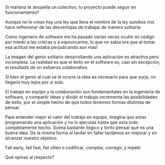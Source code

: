 Si mañana te atropella un colectivo, tu proyecto puede seguir en funcionamiento?

Aunque no lo creas hay una ley que lleva el nombre de la ley autobús nos hace reflexionar de las desventajas de trabajar de manera solitaria.

Como ingeniero de software me ha pasado varias veces oculte mi código por miedo a las criticas o a equivocarme, lo que no sabia era que al tomar esa actitud me estaba perjudicando aun mas!

La imagen del genio solitario desarrollando una aplicación es atractiva pero incompleta. La realidad es que el éxito en el software es, casi sin excepción, el resultado de un esfuerzo colaborativo.

Si bien el genio al cual se le ocurre la idea es necesario para que surja, no llegaría muy lejos por si solo.

El trabajo en equipo y la colaboración son fundamentales en la ingeniería de software, y compartir ideas y dividir el trabajo incrementa las posibilidades de éxito, por el simple hecho de que todos tenemos formas distintas de pensar.

Para entender mejor el valor del trabajo en equipo, imagina que estas programando una aplicación y no lo ejecutas hasta que esta todo completamente hecho. Suena bastante ilógico y tonto pensar que es una buena idea. De la misma forma al tardar en fallar tardamos en mejorar y en alcanzar nuestro objetivo.

Fail early, fail fast, fail often o 
codificar, compilar, corregir, y repetir

Qué opinas al respecto?

